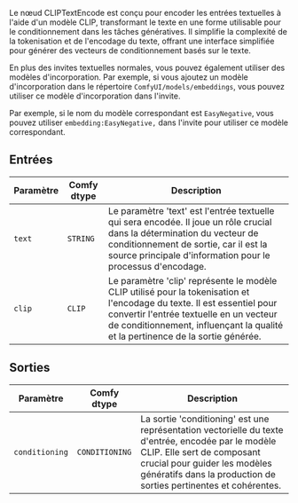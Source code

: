Le nœud CLIPTextEncode est conçu pour encoder les entrées textuelles à l'aide d'un modèle CLIP, transformant le texte en une forme utilisable pour le conditionnement dans les tâches génératives. Il simplifie la complexité de la tokenisation et de l'encodage du texte, offrant une interface simplifiée pour générer des vecteurs de conditionnement basés sur le texte.

En plus des invites textuelles normales, vous pouvez également utiliser des modèles d'incorporation. Par exemple, si vous ajoutez un modèle d'incorporation dans le répertoire `ComfyUI/models/embeddings`, vous pouvez utiliser ce modèle d'incorporation dans l'invite.

Par exemple, si le nom du modèle correspondant est `EasyNegative`, vous pouvez utiliser `embedding:EasyNegative,` dans l'invite pour utiliser ce modèle correspondant.

## Entrées

| Paramètre | Comfy dtype | Description |
|-----------|-------------|-------------|
| `text`    | `STRING`    | Le paramètre 'text' est l'entrée textuelle qui sera encodée. Il joue un rôle crucial dans la détermination du vecteur de conditionnement de sortie, car il est la source principale d'information pour le processus d'encodage. |
| `clip`    | `CLIP`      | Le paramètre 'clip' représente le modèle CLIP utilisé pour la tokenisation et l'encodage du texte. Il est essentiel pour convertir l'entrée textuelle en un vecteur de conditionnement, influençant la qualité et la pertinence de la sortie générée. |

## Sorties

| Paramètre | Comfy dtype  | Description |
|-----------|--------------|-------------|
| `conditioning` | `CONDITIONING` | La sortie 'conditioning' est une représentation vectorielle du texte d'entrée, encodée par le modèle CLIP. Elle sert de composant crucial pour guider les modèles génératifs dans la production de sorties pertinentes et cohérentes. |
